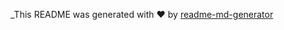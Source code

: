 _This README was generated with ❤️ by [readme-md-generator](https://github.com/anhnguyendon92/ReadMeGenerator-)